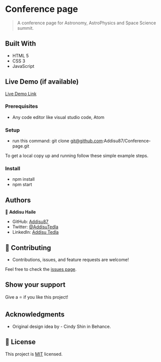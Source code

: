# Conference page

> A conference page for Astronomy, AstroPhysics and Space Science summit.

## Built With

- HTML 5
- CSS 3
- JavaScript

## Live Demo (if available)

[Live Demo Link](https://addisu87.github.io/Conference-page/)

### Prerequisites

- Any code editor like visual studio code, Atom

### Setup

- run this command: git clone git@github.com:Addisu87/Conference-page.git

To get a local copy up and running follow these simple example steps.

### Install

- npm install
- npm start

## Authors

👤 **Addisu Haile**

- GitHub: [Addisu87](https://github.com/Addisu87)
- Twitter: [@AddisuTedla](https://twitter.com/AddisuTedla)
- LinkedIn: [Addisu Tedla](https://www.linkedin.com/in/addisu-tedla-8b4a10143/)

## 🤝 Contributing

- Contributions, issues, and feature requests are welcome!

Feel free to check the [issues page](https://github.com/Addisu87/Conference-page/issues).

## Show your support

Give a ⭐️ if you like this project!

## Acknowledgments

- Original design idea by - Cindy Shin in Behance.

## 📝 License

This project is [MIT](./MIT.md) licensed.

